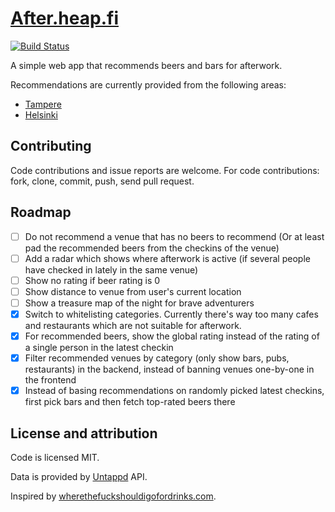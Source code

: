 # [After.heap.fi](http://after.heap.fi/)

[![Build Status](https://travis-ci.org/Vilsepi/after.svg?branch=master)](https://travis-ci.org/Vilsepi/after)

A simple web app that recommends beers and bars for afterwork.

Recommendations are currently provided from the following areas:

- [Tampere](https://www.freemaptools.com/radius-around-point.htm?clat=61.495007&clng=23.773459&r=1.71&fs=true&lc=4444ff&lw=3&fc=ddddff&nomoreradius=true)
- [Helsinki](https://www.freemaptools.com/radius-around-point.htm?clat=60.1671&clng=24.9409&r=2.39&fs=true&lc=4444ff&lw=3&fc=ddddff&nomoreradius=true)

## Contributing

Code contributions and issue reports are welcome. For code contributions: fork, clone, commit, push, send pull request.

## Roadmap

- [ ] Do not recommend a venue that has no beers to recommend (Or at least pad the recommended beers from the checkins of the venue)
- [ ] Add a radar which shows where afterwork is active (if several people have checked in lately in the same venue)
- [ ] Show no rating if beer rating is 0
- [ ] Show distance to venue from user's current location
- [ ] Show a treasure map of the night for brave adventurers
- [x] Switch to whitelisting categories. Currently there's way too many cafes and restaurants which are not suitable for afterwork.
- [x] For recommended beers, show the global rating instead of the rating of a single person in the latest checkin
- [x] Filter recommended venues by category (only show bars, pubs, restaurants) in the backend, instead of banning venues one-by-one in the frontend
- [x] Instead of basing recommendations on randomly picked latest checkins, first pick bars and then fetch top-rated beers there

## License and attribution

Code is licensed MIT.

Data is provided by [Untappd](https://untappd.com/) API.

Inspired by [wherethefuckshouldigofordrinks.com](http://wtfsigfd.com/).
